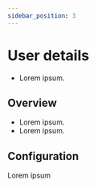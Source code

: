 ```yaml
---
sidebar_position: 3
---
```


# User details

- Lorem ipsum.

## Overview

- Lorem ipsum.
- Lorem ipsum.

## Configuration

Lorem ipsum